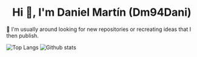 <h1 align="center">Hi 👋, I'm Daniel Martín (Dm94Dani)</h1>

🔭 I'm usually around looking for new repositories or recreating ideas that I then publish.

![Top Langs](https://github-readme-stats.vercel.app/api/top-langs/?username=dm94&theme=gruvbox)
![Github stats](https://github-readme-stats.vercel.app/api?username=dm94&show_icons=true&theme=gruvbox)
